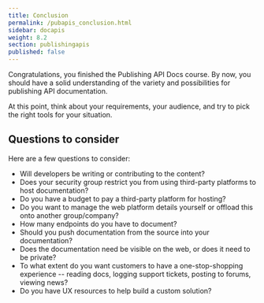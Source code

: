 ```yaml
---
title: Conclusion
permalink: /pubapis_conclusion.html
sidebar: docapis
weight: 8.2
section: publishingapis
published: false
---
```


Congratulations, you finished the Publishing API Docs course. By now, you should have a solid understanding of the variety and possibilities for publishing API documentation.

At this point, think about your requirements, your audience, and try to pick the right tools for your situation.

## Questions to consider
Here are a few questions to consider:

* Will developers be writing or contributing to the content?
* Does your security group restrict you from using third-party platforms to host documentation?
* Do you have a budget to pay a third-party platform for hosting?
* Do you want to manage the web platform details yourself or offload this onto another group/company?
* How many endpoints do you have to document?
* Should you push documentation from the source into your documentation?
* Does the documentation need be visible on the web, or does it need to be private?
* To what extent do you want customers to have a one-stop-shopping experience -- reading docs, logging support tickets, posting to forums, viewing news?
* Do you have UX resources to help build a custom solution?
